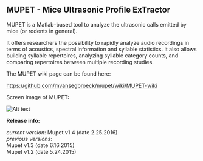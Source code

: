 ## MUPET - Mice Ultrasonic Profile ExTractor

MUPET is a Matlab-based tool to analyze the ultrasonic calls emitted by mice (or rodents in general).

It offers researchers the possibility to rapidly analyze audio recordings in terms of acoustics, spectral information and syllable statistics. It also allows building syllable repertoires, analyzing syllable category counts, and comparing repertoires between multiple recording studies.

The MUPET wiki page can be found here:

https://github.com/mvansegbroeck/mupet/wiki/MUPET-wiki

Screen image of MUPET:

![Alt text](https://db.tt/O2M5GzEO "Mupet screen image")

**Release info:**

*current version*: Mupet v1.4 (date 2.25.2016)  
*previous versions*:  
Mupet v1.3 (date 6.16.2015)  
Mupet v1.2 (date 5.24.2015)  
